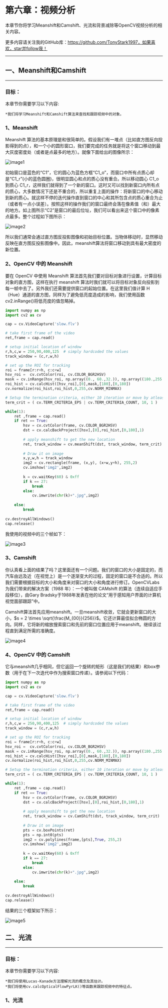 # 第六章：视频分析

本章节你将学习Meanshift和Camshift、光流和背景减除等OpenCV视频分析的相关内容。

更多内容请关注我的GitHub库：https://github.com/TonyStark1997，如果喜欢，star并follow我！

***

## 一、Meanshift和Camshift

***

### 目标：

本章节你需要学习以下内容:

    *我们将学习Meanshift和Camshift算法来查找和跟踪视频中的对象。

### 1、Meanshift

Meanshift 算法的基本原理是和很简单的。假设我们有一堆点（比如直方图反向投影得到的点），和一个小的圆形窗口，我们要完成的任务就是将这个窗口移动到最大灰度密度处（或者是点最多的地方）。就像下面给出的图像所示：

![image1](https://raw.githubusercontent.com/TonyStark1997/OpenCV-Python/master/6.Video%20Analysis%20/Image/image1.jpg)

初始窗口是蓝色的“C1”，它的圆心为蓝色方框“C1_o”，而窗口中所有点质心却是“C1_r”(小的蓝色圆圈)，很明显圆心和点的质心没有重合。所以移动圆心 C1_o 到质心 C1_r，这样我们就得到了一个新的窗口。这时又可以找到新窗口内所有点的质心，大多数情况下还是不重合的，所以重复上面的操作：将新窗口的中心移动到新的质心。就这样不停的迭代操作直到窗口的中心和其所包含点的质心重合为止（或者有一点小误差）。按照这样的操作我们的窗口最终会落在像素值（和）最大的地方。如上图所示“C2”是窗口的最后位址，我们可以看出来这个窗口中的像素点最多。整个过程如下图所示：

![image2](https://raw.githubusercontent.com/TonyStark1997/OpenCV-Python/master/6.Video%20Analysis%20/Image/image2.gif)

所以我们通常会通过直方图反投影图像和初始目标位置。当物体移动时，显然移动反映在直方图反投影图像中。因此，meanshift算法将窗口移动到具有最大密度的新位置。

### 2、OpenCV 中的 Meanshift

要在 OpenCV 中使用 Meanshift 算法首先我们要对目标对象进行设置，计算目标对象的直方图，这样在执行 meanshift 算法时我们就可以将目标对象反向投影到每一帧中去了。另外我们还需要提供窗口的起始位置。在这里我们值计算 H（Hue）通道的直方图，同样为了避免低亮度造成的影响，我们使用函数 cv2.inRange()将低亮度的值忽略掉。

```python
import numpy as np
import cv2 as cv

cap = cv.VideoCapture('slow.flv')

# take first frame of the video
ret,frame = cap.read()

# setup initial location of window
r,h,c,w = 250,90,400,125  # simply hardcoded the values
track_window = (c,r,w,h)

# set up the ROI for tracking
roi = frame[r:r+h, c:c+w]
hsv_roi =  cv.cvtColor(roi, cv.COLOR_BGR2HSV)
mask = cv.inRange(hsv_roi, np.array((0., 60.,32.)), np.array((180.,255.,255.)))
roi_hist = cv.calcHist([hsv_roi],[0],mask,[180],[0,180])
cv.normalize(roi_hist,roi_hist,0,255,cv.NORM_MINMAX)

# Setup the termination criteria, either 10 iteration or move by atleast 1 pt
term_crit = ( cv.TERM_CRITERIA_EPS | cv.TERM_CRITERIA_COUNT, 10, 1 )

while(1):
    ret ,frame = cap.read()
    if ret == True:
        hsv = cv.cvtColor(frame, cv.COLOR_BGR2HSV)
        dst = cv.calcBackProject([hsv],[0],roi_hist,[0,180],1)
        
        # apply meanshift to get the new location
        ret, track_window = cv.meanShift(dst, track_window, term_crit)
        
        # Draw it on image
        x,y,w,h = track_window
        img2 = cv.rectangle(frame, (x,y), (x+w,y+h), 255,2)
        cv.imshow('img2',img2)
        
        k = cv.waitKey(60) & 0xff
        if k == 27:
            break
        else:
            cv.imwrite(chr(k)+".jpg",img2)
            
    else:
        break
        
cv.destroyAllWindows()
cap.release()
```

我使用的视频中的三个帧如下：

![image3](https://raw.githubusercontent.com/TonyStark1997/OpenCV-Python/master/6.Video%20Analysis%20/Image/image3.jpg)

### 3、Camshift

你认真看上面的结果了吗？这里面还有一个问题。我们的窗口的大小是固定的，而汽车由远及近（在视觉上）是一个逐渐变大的过程，固定的窗口是不合适的。所以我们需要根据目标的大小和角度来对窗口的大小和角度进行修订。OpenCVLabs 为我们带来的解决方案（1988 年）：一个被叫做 CAMshift 的算法（连续自适应手段移位），由Gary Bradsky于1988年发表在他的论文“用于感知用户界面的计算机视觉面部跟踪”中。

Camshift算法首先应用meanshift。一旦meanshift收敛，它就会更新窗口的大小，$s = 2 \times \sqrt{\frac{M_{00}}{256}}$。它还计算最佳拟合椭圆的方向。同样，它将新的缩放搜索窗口和先前的窗口位置应用于meanshift。继续该过程直到满足所需的准确度。

![image4](https://raw.githubusercontent.com/TonyStark1997/OpenCV-Python/master/6.Video%20Analysis%20/Image/image4.gif)

### 4、OpenCV 中的 Camshift

它与meanshift几乎相同，但它返回一个旋转的矩形（这是我们的结果）和box参数（用于在下一次迭代中作为搜索窗口传递）。请参阅以下代码：

```python
import numpy as np
import cv2 as cv

cap = cv.VideoCapture('slow.flv')

# take first frame of the video
ret,frame = cap.read()

# setup initial location of window
r,h,c,w = 250,90,400,125  # simply hardcoded the values
track_window = (c,r,w,h)

# set up the ROI for tracking
roi = frame[r:r+h, c:c+w]
hsv_roi =  cv.cvtColor(roi, cv.COLOR_BGR2HSV)
mask = cv.inRange(hsv_roi, np.array((0., 60.,32.)), np.array((180.,255.,255.)))
roi_hist = cv.calcHist([hsv_roi],[0],mask,[180],[0,180])
cv.normalize(roi_hist,roi_hist,0,255,cv.NORM_MINMAX)

# Setup the termination criteria, either 10 iteration or move by atleast 1 pt
term_crit = ( cv.TERM_CRITERIA_EPS | cv.TERM_CRITERIA_COUNT, 10, 1 )

while(1):
    ret ,frame = cap.read()
    if ret == True:
        hsv = cv.cvtColor(frame, cv.COLOR_BGR2HSV)
        dst = cv.calcBackProject([hsv],[0],roi_hist,[0,180],1)
        
        # apply meanshift to get the new location
        ret, track_window = cv.CamShift(dst, track_window, term_crit)
        
        # Draw it on image
        pts = cv.boxPoints(ret)
        pts = np.int0(pts)
        img2 = cv.polylines(frame,[pts],True, 255,2)
        cv.imshow('img2',img2)
        
        k = cv.waitKey(60) & 0xff
        if k == 27:
            break
        else:
            cv.imwrite(chr(k)+".jpg",img2)
            
    else:
        break
        
cv.destroyAllWindows()
cap.release()
```

结果的三个框架如下所示：

![image5](https://raw.githubusercontent.com/TonyStark1997/OpenCV-Python/master/6.Video%20Analysis%20/Image/image5.jpg)

## 二、光流

***

### 目标：

本章节你需要学习以下内容:

    *我们将使用Lucas-Kanade方法理解光流的概念及其估计。
    *我们将使用cv.calcOpticalFlowPyrLK()等函数来跟踪视频中的特征点。

### 1、光流

